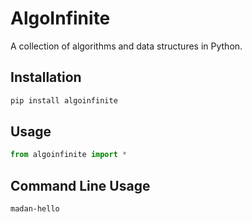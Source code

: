 # AlgoInfinite

A collection of algorithms and data structures in Python.

## Installation

```bash
pip install algoinfinite

```
## Usage

```python
from algoinfinite import *
```

## Command Line Usage
```bash
madan-hello
```
